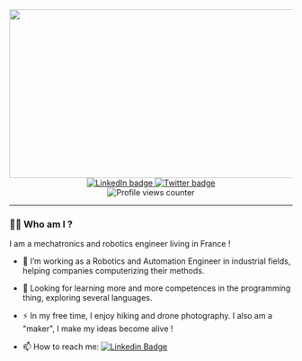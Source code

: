 <div id="header" align="center">
  <img src="https://media.giphy.com/media/dWesBcTLavkZuG35MI/giphy.gif" width="600" height="300" />
</div>

<div id="badges" align="center">
  <a href="https://fr.linkedin.com/in/maxime-blandin">
<img src="https://img.shields.io/badge/LinkedIn-blue?logo=linkedin&logoColor=white&style=for-the-badge" alt="LinkedIn badge" />
  </a>
  <a href="https://twitter.com">
<img src="https://img.shields.io/badge/Twitter-blue?style=for-the-badge&logo=twitter&logoColor=white" alt="Twitter badge"/>
  </a>
</div>

<div id="viewscounter" align="center">
  <img src="https://komarev.com/ghpvc/?username=obamask&style=for-the-badge&color=blue" alt="Profile views counter"/>
</div>


---

### :man_technologist: Who am I ?
I am a mechatronics and robotics engineer living in France !
- :telescope: I’m working as a Robotics and Automation Engineer in industrial fields, helping companies computerizing their methods.

- :seedling: Looking for learning more and more competences in the programming thing, exploring several languages.

- :zap: In my free time, I enjoy hiking and drone photography. I also am a "maker", I make my ideas become alive !

- :mailbox: How to reach me: [![Linkedin Badge](https://img.shields.io/badge/-click-blue?style=flat&logo=Linkedin&logoColor=white)](https://fr.linkedin.com/in/maxime-blandin)
